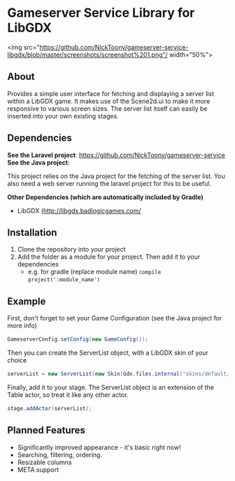 Gameserver Service Library for LibGDX
===================

<img src="https://github.com/NickToony/gameserver-service-libgdx/blob/master/screenshots/screenshot%201.png"/ width="50%">

About
-----
Provides a simple user interface for fetching and displaying a server list within a LibGDX game. It makes use of the Scene2d.ui to make it more responsive to various screen sizes. The server list itself can easily be inserted into your own existing stages.

Dependencies
----

**See the Laravel project**: https://github.com/NickToony/gameserver-service
**See the Java project**:

This project relies on the Java project for the fetching of the server list. You also need a web server running the laravel project for this to be useful.

**Other Dependencies (which are automatically included by Gradle)**
- LibGDX (http://libgdx.badlogicgames.com/

Installation
------------
1. Clone the repository into your project
2. Add the folder as a module for your project. Then add it to your dependencies
    - e.g. for gradle (replace module name)
`compile project(':module_name')`

Example
------
First, don't forget to set your Game Configuration (see the Java project for more info)
```java
GameserverConfig.setConfig(new GameConfig());
```

Then you can create the ServerList object, with a LibGDX skin of your choice
```java
serverList = new ServerList(new Skin(Gdx.files.internal("skins/default/uiskin.json")));
```

Finally, add it to your stage. The ServerList object is an extension of the Table actor, so treat it like any other actor.
```java
stage.addActor(serverList);
```

Planned Features
---------------
- Significantly improved appearance - it's basic right now!
- Searching, filtering, ordering.
- Resizable columns
- META support
